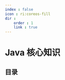 ```yaml
---
index : false
icon : ri:coreos-fill
dir :
    order : 1
    link : true
---
```

# Java 核心知识

## 目录

<Catalog  hideHeading='false'/>